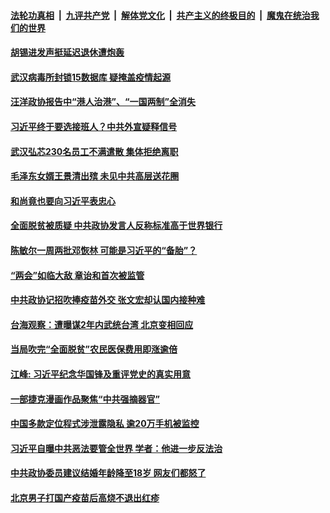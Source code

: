 

####  [法轮功真相](../../../../basic/blob/master/README.md?t=03042201) &nbsp;|&nbsp; [九评共产党](../../../../9ping.md/blob/master/README.md?t=03042201) &nbsp;|&nbsp; [解体党文化](../../../../jtdwh.md/blob/master/README.md?t=03042201)  &nbsp;|&nbsp; [共产主义的终极目的](../../../../gczydzjmd.md/blob/master/README.md?t=03042201) &nbsp;|&nbsp; [魔鬼在统治我们的世界](../../../../mgztzwmdsj.md/blob/master/README.md?t=03042201) 

#### [胡锡进发声挺延迟退休遭炮轰](../pages/soh5/480713.md?t=03042201) 
#### [武汉病毒所封锁15数据库 疑掩盖疫情起源](../pages/soh5/480704.md?t=03042201) 
#### [汪洋政协报告中“港人治港”、“一国两制”全消失](../pages/soh5/480671.md?t=03042201) 
#### [习近平终于要选接班人？中共外宣疑释信号](../pages/soh5/480680.md?t=03042201) 
#### [武汉弘芯230名员工不满遣散  集体拒绝离职](../pages/soh5/480656.md?t=03042201) 
#### [毛泽东女婿王景清出殡  未见中共高层送花圈](../pages/soh5/480641.md?t=03042201) 
#### [和尚竟也要向习近平表忠心](../pages/soh5/480596.md?t=03042201) 
#### [全面脱贫被质疑 中共政协发言人反称标准高于世界银行](../pages/soh5/480578.md?t=03042201) 
#### [陈敏尔一周两批邓恢林 可能是习近平的“备胎”？](../pages/soh5/480572.md?t=03042201) 
#### [“两会”如临大敌 章诒和首次被监管](../pages/soh5/480566.md?t=03042201) 
#### [中共政协记招吹捧疫苗外交 张文宏却认国内接种难](../pages/soh5/480554.md?t=03042201) 
#### [台海观察：遭曝谋2年内武统台湾 北京变相回应](../pages/soh5/480530.md?t=03042201) 
#### [当局吹完“全面脱贫”农民医保费用即涨逾倍](../pages/soh5/480470.md?t=03042201) 
#### [江峰: 习近平纪念华国锋及重评党史的真实用意](../pages/soh5/480428.md?t=03042201) 
#### [一部捷克漫画作品聚焦“中共强摘器官”](../pages/soh5/480407.md?t=03042201) 
#### [中国多款定位程式涉泄露隐私 逾20万手机被监控](../pages/soh5/480323.md?t=03042201) 
#### [习近平自曝中共恶法要管全世界 学者：他进一步反法治](../pages/soh5/480347.md?t=03042201) 
#### [中共政协委员建议结婚年龄降至18岁 网友们都怒了](../pages/soh5/480293.md?t=03042201) 
#### [北京男子打国产疫苗后高烧不退出红疹 ](../pages/soh5/480287.md?t=03042201) 
